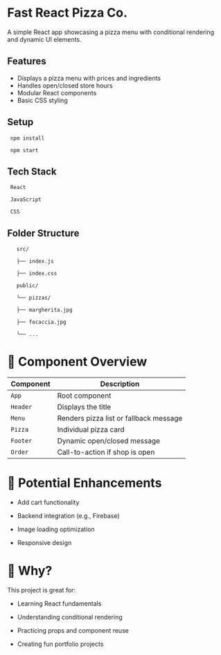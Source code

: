 # Fast React Pizza Co.

A simple React app showcasing a pizza menu with conditional rendering and dynamic UI elements.

## Features

- Displays a pizza menu with prices and ingredients
- Handles open/closed store hours
- Modular React components
- Basic CSS styling

## Setup


     npm install
   
     npm start


## Tech Stack
 
     React

     JavaScript

     CSS


##  Folder Structure

       src/

       ├── index.js
        
       ├── index.css
       
       public/
       
       └── pizzas/
       
       ├── margherita.jpg
       
       ├── focaccia.jpg
       
       └── ...

# 📁 Component Overview

| Component | Description                            |
| --------- | -------------------------------------- |
| `App`     | Root component                         |
| `Header`  | Displays the title                     |
| `Menu`    | Renders pizza list or fallback message |
| `Pizza`   | Individual pizza card                  |
| `Footer`  | Dynamic open/closed message            |
| `Order`   | Call-to-action if shop is open         |

# 🔮 Potential Enhancements
- Add cart functionality

- Backend integration (e.g., Firebase)

- Image loading optimization

- Responsive design

# 🤔 Why?
This project is great for:

- Learning React fundamentals

- Understanding conditional rendering

- Practicing props and component reuse

- Creating fun portfolio projects

